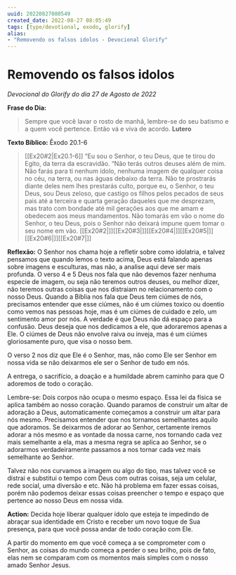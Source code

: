 ```yaml
---
uuid: 20220827080549
created_date: 2022-08-27 08:05:49
tags: [type/devotional, exodo, glorify]
alias:
- "Removendo os falsos idolos - Devocional Glorify"
---
```


# Removendo os falsos idolos
*Devocional do Glorify do dia 27 de Agosto de 2022*

**Frase do Dia:**
> Sempre que você lavar o rosto de manhã, lembre-se do seu batismo e a quem você pertence. Então vá e viva de acordo.
> **Lutero**

**Texto Bíblico:** Êxodo 20.1-6

>[[Ex20#2|Ex20.1-6]] “Eu sou o Senhor, o teu Deus, que te tirou do Egito, da terra da escravidão. “Não terás outros deuses além de mim. Não farás para ti nenhum ídolo, nenhuma imagem de qualquer coisa no céu, na terra, ou nas águas debaixo da terra. Não te prostrarás diante deles nem lhes prestarás culto, porque eu, o Senhor, o teu Deus, sou Deus zeloso, que castigo os filhos pelos pecados de seus pais até a terceira e quarta geração  daqueles que me desprezam, mas trato com bondade até mil gerações aos que me amam e obedecem aos meus mandamentos. Não tomarás em vão o nome do Senhor, o teu Deus, pois o Senhor não deixará impune quem tomar o seu nome em vão. [[Ex20#2|]][[Ex20#3|]][[Ex20#4|]][[Ex20#5|]][[Ex20#6|]][[Ex20#7|]]

**Reflexão:**
O Senhor nos chama hoje a refletir sobre como idolatria, e talvez pensamos que quando lemos o texto acima, Deus está falando apenas sobre imagens e esculturas, mas não, a analise aqui deve ser mais profunda. 
O verso 4 e 5 Deus nos fala que não devemos fazer nenhuma especie de imagem, ou seja não teremos outros deuses, ou melhor dizer, não teremos outras coisas que nos distraiam no relacionamento com o nosso Deus.
Quando a Bíblia nos fala que Deus tem ciúmes de nós, precisamos entender que esse ciúmes, não é um ciúmes toxico ou doentio como vemos nas pessoas hoje, mas é um ciúmes de cuidado e zelo, um sentimento amor por nós. A verdade é que Deus não dá espaço para a confusão. Deus deseja que nos dedicamos a ele, que adoraremos apenas a Ele. 
O ciúmes de Deus não envolve raiva ou inveja, mas é um ciúmes gloriosamente puro, que visa o nosso bem.

O verso 2 nos diz que Ele é o Senhor, mas, não como Ele ser Senhor em nossa vida se não deixarmos ele ser o Senhor de tudo em nós.

A entrega, o sacrifício, a doação e a humildade abrem caminho para que O adoremos de todo o coração.

Lembre-se: Dois corpos não ocupa o mesmo espaço. 
Essa lei da física se aplica também ao nosso coração. 
Quando paramos de construir um altar de adoração a Deus, automaticamente começamos a construir um altar para nós mesmo. Precisamos entender que nos tornamos semelhantes aquilo que adoramos.
Se deixarmos de adorar ao Senhor, certamente iremos adorar a nós mesmo e as vontade da nossa carne, nos tornando cada vez mais semelhante a ela, mas a mesma regra se aplica ao Senhor, se o adorarmos verdadeiramente passamos a nos tornar cada vez mais semelhante ao Senhor.

Talvez não nos curvamos a imagem ou algo do tipo, mas talvez você se distrai e substitui o tempo com Deus com outras coisas, seja um celular, rede social, uma diversão e etc. Não há problema em fazer essas coisas, porém não podemos deixar essas coisas preencher o tempo e espaço que pertence ao nosso Deus em nossa vida.

**Action:**
Decida hoje liberar qualquer ídolo que esteja te impedindo de abraçar sua identidade em Cristo e receber um novo toque de Sua presença, para que você possa andar de todo coração com Ele.

A partir do momento em que você começa a se comprometer com o Senhor, as coisas do mundo começa a perder o seu brilho, pois de fato, elas nem se comparam com os momentos mais simples com o nosso amado Senhor Jesus.